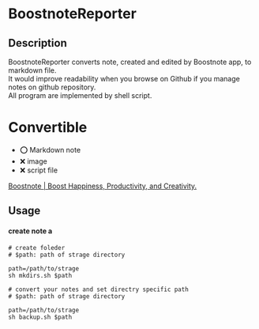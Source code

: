 # BoostnoteReporter

## Description
BoostnoteReporter converts note, created and edited by Boostnote app, to markdown file.  
It would improve readability when you browse on Github if you manage notes on github repository.  
All program are implemented by shell script.  

# Convertible
- :o: Markdown note
- :x: image
- :x: script file


[Boostnote | Boost Happiness, Productivity, and Creativity.](https://boostnote.io/ja/)

## Usage

#### create note a
```
# create foleder
# $path: path of strage directory

path=/path/to/strage
sh mkdirs.sh $path

# convert your notes and set directry specific path
# $path: path of strage directory

path=/path/to/strage
sh backup.sh $path

```
